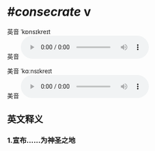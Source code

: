 # ***\#consecrate*** v
英音 ˈkɒnsɪkreɪt  
英音
<audio src="./media/consecrate1_AAC.aac" controls="controls"></audio>

美音 ˈkɑːnsɪkreɪt  
美音
<audio src="./media/consecrate2_AAC.aac" controls="controls"></audio>



  

英文释义
---
### 1.**宣布……为神圣之地**  


